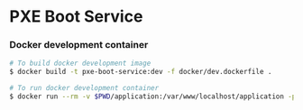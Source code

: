 # PXE Boot Service

### Docker development container

```bash
# To build docker development image
$ docker build -t pxe-boot-service:dev -f docker/dev.dockerfile .

# To run docker development container
$ docker run --rm -v $PWD/application:/var/www/localhost/application -p 8080:8080 pxe-boot-service:dev
```
